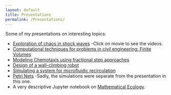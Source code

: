 ```yaml
---
layout: default
title: Presentations
permalink: /Presentations/
---
```



Some of my presentations on interesting topics:
* [Exploration of chaos in shock waves](pdfs/CV_Jithin.pdf) -Click on movie to see the videos.
* [Computational techniques for problems in civil engineering: Finite Volumes](pdfs/Civil_clawpack.pdf)
* [Modeling Chemotaxis using fractional step approaches](pdfs/Chemotaxis.pdf)
* [Design of a wall-climbing robot](pdfs/Design.pptx)
* [Simulating a system for microfluidic recirculation ](pdfs/MEMS.pptx)
* [Petri Nets](pdfs/Petri_Nets.pptx) -Sadly, the simulations were separate from the presentation in this one.
* A very descriptive Jupyter notebook on [Mathematical Ecology](https://github.com/Dirivian/Jupyter_notebooks/blob/master/Math_Ecology.ipynb).

